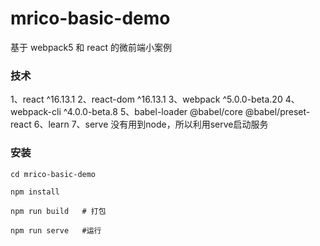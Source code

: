 # mrico-basic-demo
基于 webpack5 和 react 的微前端小案例

### 技术
1、react  ^16.13.1
2、react-dom ^16.13.1
3、webpack ^5.0.0-beta.20
4、webpack-cli ^4.0.0-beta.8
5、babel-loader  @babel/core @babel/preset-react
6、learn 
7、serve 没有用到node，所以利用serve启动服务

### 安装
```
cd mrico-basic-demo

npm install

npm run build   # 打包

npm run serve   #运行
```
